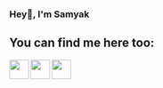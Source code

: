 ### Hey👋, I'm Samyak
## **You can find me here too:**
<a href="https://www.linkedin.com/in/samyak-jain-03848916b/">
  <img align="left" width="35px" src="https://img.icons8.com/fluency/48/000000/linkedin-circled.png"  />
</a>
<a href="mailto:samyakmain04@gmail.com">
  <img align="left" width="35px" src="https://img.icons8.com/fluency/48/000000/gmail-new.png" />
</a>
<a href="https://twitter.com/__sonyyy">
  <img align="left" width="35px" src="https://img.icons8.com/fluency/48/000000/twitter.png" />
</a>





<!--
**samyak-sony/samyak-sony** is a ✨ _special_ ✨ repository because its `README.md` (this file) appears on your GitHub profile.

Here are some ideas to get you started:

- 🔭 I’m currently working on ...
- 🌱 I’m currently learning ...
- 👯 I’m looking to collaborate on ...
- 🤔 I’m looking for help with ...
- 💬 Ask me about ...
- 📫 How to reach me: ...
- 😄 Pronouns: ...
- ⚡ Fun fact: ...
-->
